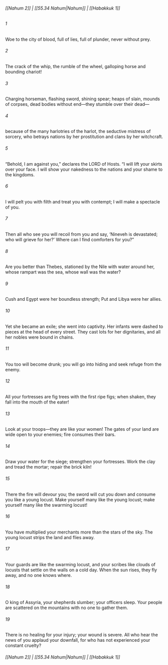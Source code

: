 
###### [[Nahum 2]] | [[55.34 Nahum|Nahum]] | [[Habakkuk 1]]

###### 1
Woe to the city of blood, full of lies, full of plunder, never without prey.
###### 2
The crack of the whip, the rumble of the wheel, galloping horse and bounding chariot!
###### 3
Charging horseman, flashing sword, shining spear; heaps of slain, mounds of corpses, dead bodies without end—they stumble over their dead—
###### 4
because of the many harlotries of the harlot, the seductive mistress of sorcery, who betrays nations by her prostitution and clans by her witchcraft.
###### 5
“Behold, I am against you,” declares the LORD of Hosts. “I will lift your skirts over your face. I will show your nakedness to the nations and your shame to the kingdoms.
###### 6
I will pelt you with filth and treat you with contempt; I will make a spectacle of you.
###### 7
Then all who see you will recoil from you and say, ‘Nineveh is devastated; who will grieve for her?’ Where can I find comforters for you?”
###### 8
Are you better than Thebes, stationed by the Nile with water around her, whose rampart was the sea, whose wall was the water?
###### 9
Cush and Egypt were her boundless strength; Put and Libya were her allies.
###### 10
Yet she became an exile; she went into captivity. Her infants were dashed to pieces at the head of every street. They cast lots for her dignitaries, and all her nobles were bound in chains.
###### 11
You too will become drunk; you will go into hiding and seek refuge from the enemy.
###### 12
All your fortresses are fig trees with the first ripe figs; when shaken, they fall into the mouth of the eater!
###### 13
Look at your troops—they are like your women! The gates of your land are wide open to your enemies; fire consumes their bars.
###### 14
Draw your water for the siege; strengthen your fortresses. Work the clay and tread the mortar; repair the brick kiln!
###### 15
There the fire will devour you; the sword will cut you down and consume you like a young locust. Make yourself many like the young locust; make yourself many like the swarming locust!
###### 16
You have multiplied your merchants more than the stars of the sky. The young locust strips the land and flies away.
###### 17
Your guards are like the swarming locust, and your scribes like clouds of locusts that settle on the walls on a cold day. When the sun rises, they fly away, and no one knows where.
###### 18
O king of Assyria, your shepherds slumber; your officers sleep. Your people are scattered on the mountains with no one to gather them.
###### 19
There is no healing for your injury; your wound is severe. All who hear the news of you applaud your downfall, for who has not experienced your constant cruelty?

###### [[Nahum 2]] | [[55.34 Nahum|Nahum]] | [[Habakkuk 1]]
